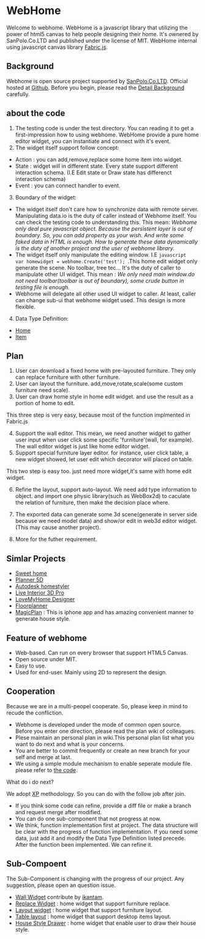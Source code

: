 WebHome
=======

  Welcome to webhome. WebHome is a javascript library that utilizing the power of html5 canvas to help people designing their home. It's ownered by SanPolo.Co.LTD and published under the license of MIT. WebHome internal using javascript canvas library [Fabric.js](http://fabricjs.com/).

Background
----------

 Webhome is open source project supported by [SanPolo.Co.LTD](http://www.spolo.org). Official hosted at [Github](https://github.com/masol/webhome). 
 Before you begin, please read the [Detail Background](../../wiki/Background) carefully.
 

about the code
--------------

1. The testing code is under the test directory. You can reading it to get a first-impression how to using webhome. WebHome provide a pure home editor widget, you can instantiate and connect with it's event.
2. The widget itself support follow concept:
  * Action : you can add,remove,replace some home item into widget.
  * State : widget will in different state. Every state support different interaction schema. (I.E Edit state or Draw state has differenct interaction schema)
  * Event : you can connect handler to event.
3. Boundary of the widget:
  * The widget itself don't care how to synchronize data with remote server. Manipulating data.io is the duty of caller instead of Webhome itself. You can check the testing code to understanding this. This mean: _Webhome only deal pure javascript object. Because the persistent layer is out of boundary. So, you can add property as your wish. And write some faked data in HTML is enough. How to generate these data dynamically is the duty of another project and the user of webhome library._
  * The widget itself only manipulate the editing window. I.E ```javascript  var homewidget = webhome.Create('test'); ```.This home edit widget only generate the scene. No toolbar, tree tec... It's the duty of caller to manipulate other UI widget. This mean : _We only need main window.do not need toolbar(toolbar is out of boundary), some crude button in testing file is enough._
  * Webhome will delegate all other used UI widget to caller. At least, caller can change sub-ui that webhome widget used. This design is more flexible. 
4. Data Type Definition:
  * [Home](home.dtd.md)
  * [Item](item.dtd.md)
  
Plan
----

1. User can download a fixed home with pre-layouted furniture. They only can replace furniture with other furniture.
2. User can layout the furniture. add,move,rotate,scale(some custom furniture need scale).
3. User can draw home style in home edit widget. and use the result as a portion of home to edit.

This three step is very easy, because most of the function implmented in Fabric.js

4. Support the wall editor. This mean, we need another widget to gather user input when user click some specific 'furniture'(wall, for example). The wall editor widget is just like home editor widget.
5. Support special furniture layer editor. for instance, user click table, a new widget showed, let user edit which decorator will placed on table.

This two step is easy too. just need more widget,it's same with home edit widget.

6. Refine the layout, support auto-layout. We need add type information to object. and import one physic library(such as WebBox2d) to caculate the relation of furniture, then make the decision place where.
7. The exported data can generate some 3d scene(generate in server side because we need model data) and show/or edit in web3d editor widget. (This may cause another project).

8. More for the futher requirement.


Simlar Projects
-----------------
* [Sweet home](http://www.sweethome3d.com/)
* [Planner 5D](https://planner5d.com/)
* [Autodesk homestyler](http://www.homestyler.com/)
* [Live Interior 3D Pro](http://www.belightsoft.com/products/liveinterior/overview.php)
* [LoveMyHome Designer](http://www.lovemyhome.net/)
* [Floorplanner](http://www.floorplanner.com/)
* [MagicPlan](http://www.sensopia.com/english/index.html) : This is iphone app and has amazing convenient manner to generate house style.
 
Feature of webhome
------------------
* Web-based. Can run on every browser that support HTML5 Canvas.
* Open source under MIT.
* Easy to use.
* Used for end-user. Mainly using 2D to represent the design.


Cooperation
-----------

Because we are in a multi-peopel cooperate. So, please keep in mind to recude the confliction.
* Webhome is developed under the mode of common open source. Before you enter one direction, please read the plan wiki of colleagues.
* Plese maintain an personal plan in wiki.This personal plan list what you want to do next and what is your concerns.
* You are better to commit frequently or create an new branch for your self and merge at last.
* We using a simple module mechanism to enable seperate module file. please refer to [the code](src/webhome.js#L29).

What do i do next?

We adopt [XP](http://en.wikipedia.org/wiki/Extreme_programming) methodology. So you can do with the follow job after join.

* If you think some code can refine, provide a diff file or make a branch and request merge after modified.
* You can do one sub-component that not progress at now.
* We think, function implementation first at project. The data structure will be clear with the progress of function implementation. If you need some data, just add it and modify the Data Type Definition listed precede. After the function been implemented. We can refine it.

Sub-Compoent
------------

The Sub-Component is changing with the progress of our project. Any suggestion, please open an question issue.

* [Wall Widget](../../wiki/Wall-editor) contribute by [ikantam](https://github.com/ikantam).
* [Replace Widget](../../wiki/Replace-editor) : home widget that support furniture replace.
* [Layout widget](../../wiki/Replace-editor) : home widget that support furniture layout.
* [Table layout](../../wiki/Replace-editor) : home widget that support desktop items layout.
* [House Style Drawer](../../wiki/Replace-editor) : home widget that enable user to draw their house style.
